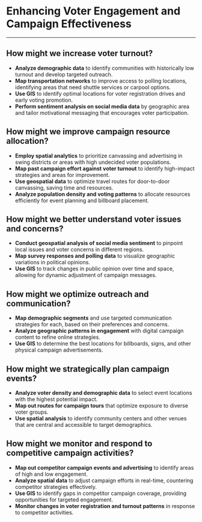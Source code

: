# Enhancing Voter Engagement and Campaign Effectiveness

---

## How might we increase voter turnout?

- **Analyze demographic data** to identify communities with historically low turnout and develop targeted outreach.
- **Map transportation networks** to improve access to polling locations, identifying areas that need shuttle services or carpool options.
- **Use GIS** to identify optimal locations for voter registration drives and early voting promotion.
- **Perform sentiment analysis on social media data** by geographic area and tailor motivational messaging that encourages voter participation.

## How might we improve campaign resource allocation?

- **Employ spatial analytics** to prioritize canvassing and advertising in swing districts or areas with high undecided voter populations.
- **Map past campaign effort against voter turnout** to identify high-impact strategies and areas for improvement.
- **Use geospatial data** to optimize travel routes for door-to-door canvassing, saving time and resources.
- **Analyze population density and voting patterns** to allocate resources efficiently for event planning and billboard placement.

## How might we better understand voter issues and concerns?

- **Conduct geospatial analysis of social media sentiment** to pinpoint local issues and voter concerns in different regions.
- **Map survey responses and polling data** to visualize geographic variations in political opinions.
- **Use GIS** to track changes in public opinion over time and space, allowing for dynamic adjustment of campaign messages.

## How might we optimize outreach and communication?

- **Map demographic segments** and use targeted communication strategies for each, based on their preferences and concerns.
- **Analyze geographic patterns in engagement** with digital campaign content to refine online strategies.
- **Use GIS** to determine the best locations for billboards, signs, and other physical campaign advertisements.

## How might we strategically plan campaign events?

- **Analyze voter density and demographic data** to select event locations with the highest potential impact.
- **Map out routes for campaign tours** that optimize exposure to diverse voter groups.
- **Use spatial analysis** to identify community centers and other venues that are central and accessible to target demographics.

## How might we monitor and respond to competitive campaign activities?

- **Map out competitor campaign events and advertising** to identify areas of high and low engagement.
- **Analyze spatial data** to adjust campaign efforts in real-time, countering competitor strategies effectively.
- **Use GIS** to identify gaps in competitor campaign coverage, providing opportunities for targeted engagement.
- **Monitor changes in voter registration and turnout patterns** in response to competitor activities.

